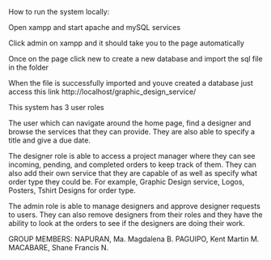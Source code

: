 How to run the system locally:

Open xampp and start apache and mySQL services

Click admin on xampp and it should take you to the page automatically

Once on the page click new to create a new database and import the sql file
in the folder

When the file is successfully imported and youve created a database
just access this link http://localhost/graphic_design_service/

This system has 3 user roles

The user which can navigate around the home page, find a designer and browse
the services that they can provide. They are also able to specify a title 
and give a due date.

The designer role is able to access a project manager where they can see
incoming, pending, and completed orders to keep track of them. They can also
add their own service that they are capable of as well as specify what order
type they could be. For example, Graphic Design service, Logos, Posters, Tshirt
Designs for order type.

The admin role is able to manage designers and approve designer requests to 
users. They can also remove designers from their roles and they have the ability
to look at the orders to see if the designers are doing their work.

GROUP MEMBERS:
NAPURAN, Ma. Magdalena B.
PAGUIPO, Kent Martin M.
MACABARE, Shane Francis N.
